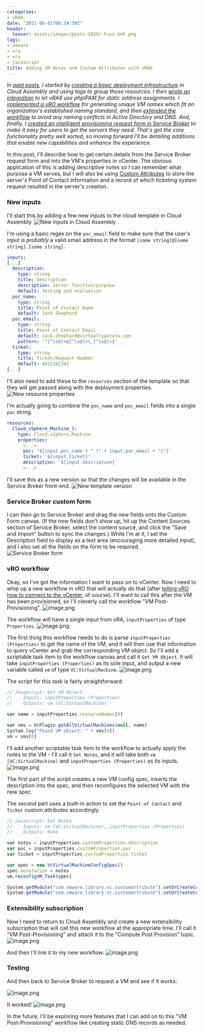 ```yaml
---
categories:
- vRA8
date: "2021-06-01T08:34:30Z"
header:
  teaser: assets/images/posts-2020/-Fuvz-GmF.png
tags:
- vmware
- vra
- vro
- javascript
title: Adding VM Notes and Custom Attributes with vRA8
---
```


*In [past posts](series/vra8), I started by [creating a basic deployment infrastructure](vra8-custom-provisioning-part-one) in Cloud Assembly and using tags to group those resources. I then [wrote an integration](integrating-phpipam-with-vrealize-automation-8) to let vRA8 use phpIPAM for static address assignments. I [implemented a vRO workflow](vra8-custom-provisioning-part-two) for generating unique VM names which fit an organization's established naming standard, and then [extended the workflow](vra8-custom-provisioning-part-three) to avoid any naming conflicts in Active Directory and DNS. And, finally, I [created an intelligent provisioning request form in Service Broker](vra8-custom-provisioning-part-four) to make it easy for users to get the servers they need. That's got the core functionality pretty well sorted, so moving forward I'll be detailing additions that enable new capabilities and enhance the experience.* 

In this post, I'll describe how to get certain details from the Service Broker request form and into the VM's properties in vCenter. The obvious application of this is adding descriptive notes so I can remember what purpose a VM serves, but I will also be using [Custom Attributes](https://docs.vmware.com/en/VMware-vSphere/7.0/com.vmware.vsphere.vcenterhost.doc/GUID-73606C4C-763C-4E27-A1DA-032E4C46219D.html) to store the server's Point of Contact information and a record of which ticketing system request resulted in the server's creation.

### New inputs
I'll start this by adding a few new inputs to the cloud template in Cloud Assembly.
![New inputs in Cloud Assembly](/assets/images/posts-2020/F3Wkd3VT.png)

I'm using a basic regex on the `poc_email` field to make sure that the user's input is *probably* a valid email address in the format `[some string]@[some string].[some string]`. 

```yaml
inputs:
[...]
  description:
    type: string
    title: Description
    description: Server function/purpose
    default: Testing and evaluation
  poc_name:
    type: string
    title: Point of Contact Name
    default: Jack Shephard
  poc_email:
    type: string
    title: Point of Contact Email
    default: jack.shephard@virtuallypotato.com
    pattern: '^[^\s@]+@[^\s@]+\.[^\s@]+$'
  ticket:
    type: string
    title: Ticket/Request Number
    default: 4815162342
[...]
```

I'll also need to add these to the `resources` section of the template so that they will get passed along with the deployment properties.
![New resource properties](/assets/images/posts-2020/N7YllJkxS.png)

I'm actually going to combine the `poc_name` and `poc_email` fields into a single `poc` string. 

```yaml
resources:
  Cloud_vSphere_Machine_1:
    type: Cloud.vSphere.Machine
    properties:
      <...>
      poc: '${input.poc_name + " (" + input.poc_email + ")"}'
      ticket: '${input.ticket}'
      description: '${input.description}'
      <...>
```

I'll save this as a new version so that the changes will be available in the Service Broker front-end.
![New template version](/assets/images/posts-2020/Z2aKLsLou.png)

### Service Broker custom form
I can then go to Service Broker and drag the new fields onto the Custom Form canvas. (If the new fields don't show up, hit up the Content Sources section of Service Broker, select the content source, and click the "Save and Import" button to sync the changes.) While I'm at it, I set the Description field to display as a text area (encouraging more detailed input), and I also set all the fields on the form to be required.
![Service Broker form](/assets/images/posts-2020/unhgNySSzz.png)

### vRO workflow
Okay, so I've got the information I want to pass on to vCenter. Now I need to whip up a new workflow in vRO that will actually do that (after [telling vRO how to connect to the vCenter](vra8-custom-provisioning-part-two#interlude-connecting-vro-to-vcenter), of course). I'll want to call this after the VM has been provisioned, so I'll cleverly call the workflow "VM Post-Provisioning".
![image.png](/assets/images/posts-2020/X9JhgWx8x.png)

The workflow will have a single input from vRA, `inputProperties` of type `Properties`. 
![image.png](/assets/images/posts-2020/zHrp6GPcP.png)

The first thing this workflow needs to do is parse `inputProperties (Properties)` to get the name of the VM, and it will then use that information to query vCenter and grab the corresponding VM object. So I'll add a scriptable task item to the workflow canvas and call it `Get VM Object`. It will take `inputProperties (Properties)` as its sole input, and output a new variable called `vm` of type `VC:VirtualMachine`.
![image.png](/assets/images/posts-2020/5ATk99aPW.png)

The script for this task is fairly straightforward:
```js
// JavaScript: Get VM Object
//    Inputs: inputProperties (Properties)
//    Outputs: vm (VC:VirtualMachine)

var name = inputProperties.resourceNames[0]

var vms = VcPlugin.getAllVirtualMachines(null, name)
System.log("Found VM object: " + vms[0])
vm = vms[0]
```

I'll add another scriptable task item to the workflow to actually apply the notes to the VM - I'll call it `Set Notes`, and it will take both `vm (VC:VirtualMachine)` and `inputProperties (Properties)` as its inputs.
![image.png](/assets/images/posts-2020/w24V6YVOR.png)

The first part of the script creates a new VM config spec, inserts the description into the spec, and then reconfigures the selected VM with the new spec.

The second part uses a built-in action to set the `Point of Contact` and `Ticket` custom attributes accordingly.

```js
// Javascript: Set Notes
//    Inputs: vm (VC:VirtualMachine), inputProperties (Properties)
//    Outputs: None

var notes = inputProperties.customProperties.description
var poc = inputProperties.customProperties.poc
var ticket = inputProperties.customProperties.ticket

var spec = new VcVirtualMachineConfigSpec()
spec.annotation = notes
vm.reconfigVM_Task(spec)

System.getModule("com.vmware.library.vc.customattribute").setOrCreateCustomField(vm,"Point of Contact", poc)
System.getModule("com.vmware.library.vc.customattribute").setOrCreateCustomField(vm,"Ticket", ticket)
```

### Extensibility subscription
Now I need to return to Cloud Assembly and create a new extensibility subscription that will call this new workflow at the appropriate time. I'll call it "VM Post-Provisioning" and attach it to the "Compute Post Provision" topic.
![image.png](/assets/images/posts-2020/PmhVOWJsUn.png)

And then I'll link it to my new workflow:
![image.png](/assets/images/posts-2020/cEbWSOg00.png)

### Testing
And then back to Service Broker to request a VM and see if it works:

![image.png](/assets/images/posts-2020/Lq9DBCK_Y.png)

It worked!
![image.png](/assets/images/posts-2020/-Fuvz-GmF.png)

In the future, I'll be exploring more features that I can add on to this "VM Post-Provisioning" workflow like creating static DNS records as needed.
